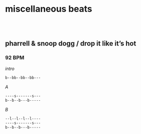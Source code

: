 <!-- this first element fools the Tactile theme to avoid presenting the first heading on the page in the site header -->
<br/>

# miscellaneous beats

<br/>
<br/>


## pharrell & snoop dogg / drop it like it’s hot

### 92 BPM

_intro_
```
b--bb--bb--bb---
```

_A_
```
----s-------s---
b--b--b---b-----
```

_B_
```
--l--l--l--l----
----s-------s---
b--b--b---b-----
```
